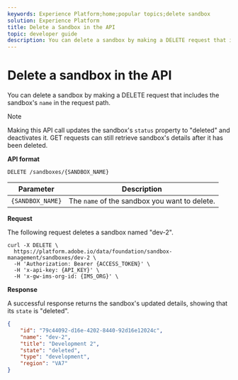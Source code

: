 ```yaml
---
keywords: Experience Platform;home;popular topics;delete sandbox
solution: Experience Platform
title: Delete a Sandbox in the API
topic: developer guide
description: You can delete a sandbox by making a DELETE request that includes the sandbox's name in the request path.
---
```


# Delete a sandbox in the API

You can delete a sandbox by making a DELETE request that includes the sandbox's `name` in the request path.

>[!NOTE]
>
>Making this API call updates the sandbox's `status` property to "deleted" and deactivates it. GET requests can still retrieve sandbox's details after it has been deleted.

**API format**

```http
DELETE /sandboxes/{SANDBOX_NAME}
```

| Parameter | Description |
| --- | --- |
| `{SANDBOX_NAME}` | The `name` of the sandbox you want to delete. |

**Request**

The following request deletes a sandbox named "dev-2".

```shell
curl -X DELETE \
  https://platform.adobe.io/data/foundation/sandbox-management/sandboxes/dev-2 \
  -H 'Authorization: Bearer {ACCESS_TOKEN}' \
  -H 'x-api-key: {API_KEY}' \
  -H 'x-gw-ims-org-id: {IMS_ORG}' \
```

**Response**

A successful response returns the sandbox's updated details, showing that its `state` is "deleted".

```json
{
    "id": "79c44092-d16e-4202-8440-92d16e12024c",
    "name": "dev-2",
    "title": "Development 2",
    "state": "deleted",
    "type": "development",
    "region": "VA7"
}
```